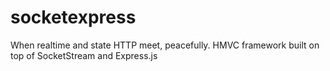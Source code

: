 socketexpress
=============

When realtime and state HTTP meet, peacefully. HMVC framework built on top of SocketStream and Express.js